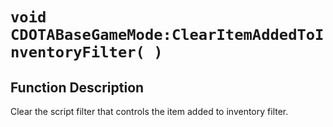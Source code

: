 # `void CDOTABaseGameMode:ClearItemAddedToInventoryFilter( )`
## Function Description
Clear the script filter that controls the item added to inventory filter.
